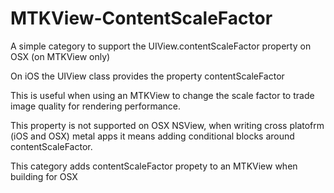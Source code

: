 # MTKView-ContentScaleFactor
A simple category to support the UIView.contentScaleFactor property on OSX (on MTKView only)

On iOS the UIView class provides the property contentScaleFactor

This is useful when using an MTKView to change the scale factor to trade image quality for rendering performance.

This property is not supported on OSX NSView, when writing cross platofrm (iOS and OSX) metal apps it means adding conditional blocks around contentScaleFactor.

This category adds contentScaleFactor propety to an MTKView when building for OSX

